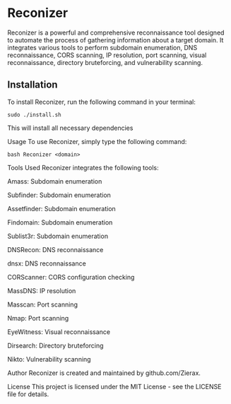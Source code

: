 # Reconizer

Reconizer is a powerful and comprehensive reconnaissance tool designed to automate the process of gathering information about a target domain. It integrates various tools to perform subdomain enumeration, DNS reconnaissance, CORS scanning, IP resolution, port scanning, visual reconnaissance, directory bruteforcing, and vulnerability scanning.



## Installation

To install Reconizer, run the following command in your terminal:
```
sudo ./install.sh
```
This will install all necessary dependencies 



Usage
To use Reconizer, simply type the following command:
```
bash Reconizer <domain>
```




Tools Used
Reconizer integrates the following tools:

Amass: Subdomain enumeration

Subfinder: Subdomain enumeration

Assetfinder: Subdomain enumeration

Findomain: Subdomain enumeration

Sublist3r: Subdomain enumeration

DNSRecon: DNS reconnaissance

dnsx: DNS reconnaissance

CORScanner: CORS configuration checking

MassDNS: IP resolution

Masscan: Port scanning

Nmap: Port scanning

EyeWitness: Visual reconnaissance

Dirsearch: Directory bruteforcing

Nikto: Vulnerability scanning



Author
Reconizer is created and maintained by github.com/Zierax.

License
This project is licensed under the MIT License - see the LICENSE file for details.
